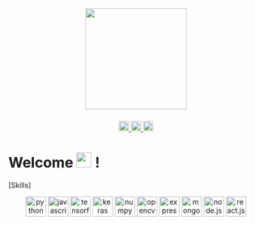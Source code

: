 <div align="center">
  <img height="200" src="https://avatars.githubusercontent.com/u/109959266?v=4"  />
</div>

###

<div align="center">
  <a href="https://www.linkedin.com/in/oky-askal-7209a2253/" target="_blank">
    <img src="https://img.shields.io/static/v1?message=LinkedIn&logo=linkedin&label=&color=0077B5&logoColor=white&labelColor=&style=for-the-badge" height="20" alt="linkedin logo"  />
  </a>
  <a href="https://www.instagram.com/okyaskal/" target="_blank">
    <img src="https://img.shields.io/static/v1?message=Instagram&logo=instagram&label=&color=E4405F&logoColor=white&labelColor=&style=for-the-badge" height="20" alt="instagram logo"  />
  </a>
  <a href="https://www.hackerrank.com/al3131624?hr_r=1" target="_blank">
    <img src="https://img.shields.io/static/v1?message=HackerRank&logo=hackerrank&label=&color=2EC866&logoColor=white&labelColor=&style=for-the-badge" height="20" alt="hackerrank logo"  />
  </a>
</div>

###

<h1> Welcome <img src="https://raw.githubusercontent.com/iampavangandhi/iampavangandhi/master/gifs/Hi.gif" width="30px"> !</h1>

[Skills]

<div align="center">
  <img height="40" src="https://img.shields.io/static/v1?message=Python&logo=python&label=&color=3776AB&logoColor=white&labelColor=&style=for-the-badge" alt="python logo" />
  <img height="40" src="https://img.shields.io/static/v1?message=JavaScript&logo=javascript&label=&color=F7DF1E&logoColor=black&labelColor=&style=for-the-badge" alt="javascript logo" />
  <img height="40" src="https://img.shields.io/static/v1?message=TensorFlow&logo=tensorflow&label=&color=FF6F00&logoColor=white&labelColor=&style=for-the-badge" alt="tensorflow logo" />
  <img height="40" src="https://img.shields.io/static/v1?message=Keras&logo=keras&label=&color=D00000&logoColor=white&labelColor=&style=for-the-badge" alt="keras logo" />
  <img height="40" src="https://img.shields.io/static/v1?message=NumPy&logo=numpy&label=&color=013243&logoColor=white&labelColor=&style=for-the-badge" alt="numpy logo" />
  <img height="40" src="https://img.shields.io/static/v1?message=OpenCV&logo=opencv&label=&color=5C3EE8&logoColor=white&labelColor=&style=for-the-badge" alt="opencv logo" />
  <img height="40" src="https://img.shields.io/static/v1?message=Express.js&logo=express&label=&color=000000&logoColor=white&labelColor=&style=for-the-badge" alt="express.js logo" />
  <img height="40" src="https://img.shields.io/static/v1?message=MongoDB&logo=mongodb&label=&color=47A248&logoColor=white&labelColor=&style=for-the-badge" alt="mongodb logo" />
  <img height="40" src="https://img.shields.io/static/v1?message=Node.js&logo=node.js&label=&color=339933&logoColor=white&labelColor=&style=for-the-badge" alt="node.js logo" />
  <img height="40" src="https://img.shields.io/static/v1?message=React.js&logo=react&label=&color=61DAFB&logoColor=black&labelColor=&style=for-the-badge" alt="react.js logo" />
</div>

<!--
**XLevi9/XLevi9** is a ✨ _special_ ✨ repository because its `README.md` (this file) appears on your GitHub profile.

Here are some ideas to get you started:

- 🔭 I’m currently working on ...
- 🌱 I’m currently learning ...
- 👯 I’m looking to collaborate on ...
- 🤔 I’m looking for help with ...
- 💬 Ask me about ...
- 📫 How to reach me: ...
- 😄 Pronouns: ...
- ⚡ Fun fact: ...
-->
